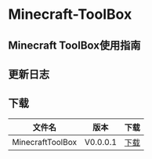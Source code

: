 # Minecraft-ToolBox
## Minecraft ToolBox使用指南

## 更新日志
## 下载
|文件名|版本|下载|
|----|----|----|
|MinecraftToolBox|V0.0.0.1|[下载](https://github.com/sunmoonsakura/Minecraft-ToolBox/blob/55db04e187874ca7c9cbb91142b08265f4e0e1e6/download/MinecraftToolBox.zip)|
